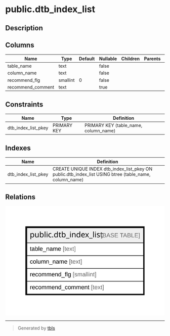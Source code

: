 # public.dtb_index_list

## Description

## Columns

| Name | Type | Default | Nullable | Children | Parents | Comment |
| ---- | ---- | ------- | -------- | -------- | ------- | ------- |
| table_name | text |  | false |  |  |  |
| column_name | text |  | false |  |  |  |
| recommend_flg | smallint | 0 | false |  |  |  |
| recommend_comment | text |  | true |  |  |  |

## Constraints

| Name | Type | Definition |
| ---- | ---- | ---------- |
| dtb_index_list_pkey | PRIMARY KEY | PRIMARY KEY (table_name, column_name) |

## Indexes

| Name | Definition |
| ---- | ---------- |
| dtb_index_list_pkey | CREATE UNIQUE INDEX dtb_index_list_pkey ON public.dtb_index_list USING btree (table_name, column_name) |

## Relations

![er](public.dtb_index_list.svg)

---

> Generated by [tbls](https://github.com/k1LoW/tbls)
